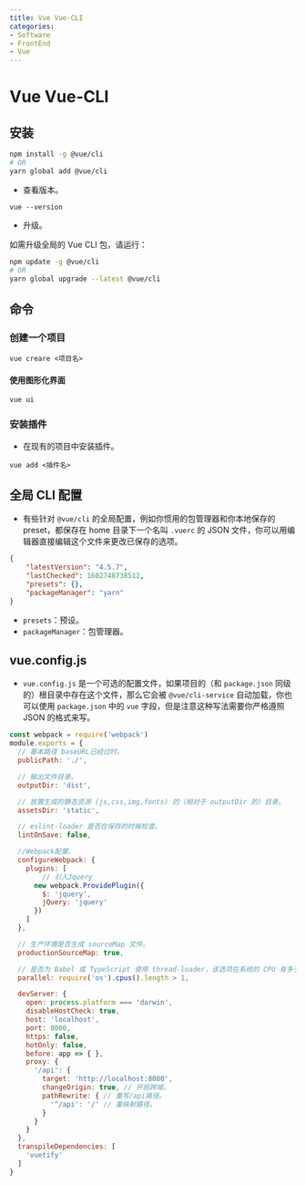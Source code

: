```yaml
---
title: Vue Vue-CLI
categories:
- Software
- FrontEnd
- Vue
---
```

# Vue Vue-CLI

## 安装

```bash
npm install -g @vue/cli
# OR
yarn global add @vue/cli
```

- 查看版本。

```
vue --version
```

- 升级。

如需升级全局的 Vue CLI 包，请运行：

```bash
npm update -g @vue/cli
# OR
yarn global upgrade --latest @vue/cli
```

## 命令

### 创建一个项目

```
vue creare <项目名>
```

#### 使用图形化界面

```
vue ui
```

### 安装插件

- 在现有的项目中安装插件。

```
vue add <插件名>
```

## 全局 CLI 配置

- 有些针对 `@vue/cli` 的全局配置，例如你惯用的包管理器和你本地保存的 preset，都保存在 home 目录下一个名叫 `.vuerc` 的 JSON 文件，你可以用编辑器直接编辑这个文件来更改已保存的选项。

```json
{
    "latestVersion": "4.5.7",
    "lastChecked": 1602748738512,
    "presets": {},
    "packageManager": "yarn"
}
```

- `presets`：预设。
- `packageManager`：包管理器。

## vue.config.js

- `vue.config.js` 是一个可选的配置文件，如果项目的（和 `package.json` 同级的）根目录中存在这个文件，那么它会被 `@vue/cli-service` 自动加载，你也可以使用 `package.json` 中的 `vue` 字段，但是注意这种写法需要你严格遵照 JSON 的格式来写。

```js
const webpack = require('webpack')
module.exports = {
  // 基本路径 baseURL已经过时。
  publicPath: './',

  // 输出文件目录。
  outputDir: 'dist',

  // 放置生成的静态资源 (js,css,img,fonts) 的（相对于 outputDir 的）目录。
  assetsDir: 'static',

  // eslint-loader 是否在保存的时候检查。
  lintOnSave: false,

  //Webpack配置。
  configureWebpack: {
    plugins: [
        // 引入Jquery
      new webpack.ProvidePlugin({
        $: 'jquery',
        jQuery: 'jquery'
      })
    ]
  },

  // 生产环境是否生成 sourceMap 文件。
  productionSourceMap: true,

  // 是否为 Babel 或 TypeScript 使用 thread-loader，该选项在系统的 CPU 有多于一个内核时自动启用，仅作用于生产构建。
  parallel: require('os').cpus().length > 1,

  devServer: {
    open: process.platform === 'darwin',
    disableHostCheck: true,
    host: 'localhost',
    port: 8000,
    https: false,
    hotOnly: false,
    before: app => { },
    proxy: {
      '/api': {
        target: 'http://localhost:8080',
        changeOrigin: true, // 开启跨域。
        pathRewrite: { // 重写/api路径。
          '^/api': '/' // 重映射路径。
        }
      }
    }
  },
  transpileDependencies: [
    'vuetify'
  ]
}
```
